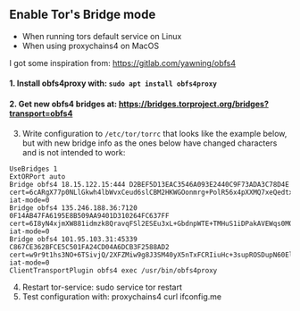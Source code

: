 ## Enable Tor's Bridge mode
- When running tors default service on Linux
- When using proxychains4 on MacOS

I got some inspiration from: https://gitlab.com/yawning/obfs4

#### 1. Install obfs4proxy with:    `sudo apt install obfs4proxy`
#### 2. Get new obfs4 bridges at:   https://bridges.torproject.org/bridges?transport=obfs4
3. Write configuration to `/etc/tor/torrc` that looks like the example below, but with new bridge info as the ones below have changed characters and is not intended to work:
````
UseBridges 1 
ExtORPort auto
Bridge obfs4 18.15.122.15:444 D2BEF5D13EAC3546A093E2440C9F73ADA3C78D4E cert=6cARgX77p0NLlGkwh4lbWvxCeud6slCBM2HKWGOonmrg+PolR56x4pXXMQ7xeQedtxrxeA iat-mode=0
Bridge obfs4 135.246.188.36:7120 0F14AB47FA6195E8B509AA9401D310264FC637FF cert=6I8yN4xjmXW881idmzk8QravqFSl2ESEu3xL+GbdnpWTE+TMHuS1iDPakAVEWqs0MQuMaQ iat-mode=0
Bridge obfs4 101.95.103.31:45339 C867CE362BFCE5C501FA24CD04A6DCB3F2588AD2 cert=w9r9t1hs3NO+6TSivjQ/2XFZMiw9g8J3SM40yX5nTxFCRIiuHc+3supROSDupN60ElZ7VA iat-mode=0
ClientTransportPlugin obfs4 exec /usr/bin/obfs4proxy
````
4. Restart tor-service:       sudo service tor restart
5. Test configuration with:   proxychains4 curl ifconfig.me
